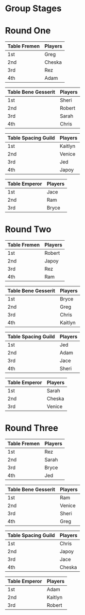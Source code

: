 # Group Stages

# Round One

| Table Fremen | Players |
| ------------ | ------- |
| 1st  | Greg |
| 2nd  | Cheska |
| 3rd  | Rez  |
| 4th  | Adam |

| Table Bene Gesserit | Players |
| ------------------- | ------- |
| 1st  | Sheri |
| 2nd  | Robert |
| 3rd  | Sarah |
| 4th  | Chris |

| Table Spacing Guild  | Players |
| -------------------- | ------- |
| 1st  | Kaitlyn |
| 2nd  | Venice |
| 3rd  | Jed |
| 4th  | Japoy |

| Table Emperor  | Players |
| -------------- | ------- |
| 1st  | Jace |
| 2nd  | Ram |
| 3rd  | Bryce |

# Round Two

| Table Fremen | Players |
| ------------ | ------- |
| 1st  | Robert |
| 2nd  | Japoy |
| 3rd  | Rez |
| 4th  | Ram |

| Table Bene Gesserit | Players |
| ------------------- | ------- |
| 1st  | Bryce |
| 2nd  | Greg |
| 3rd  | Chris |
| 4th  | Kaitlyn |

| Table Spacing Guild  | Players |
| -------------------- | ------- |
| 1st  | Jed |
| 2nd  | Adam |
| 3rd  | Jace |
| 4th  | Sheri |

| Table Emperor  | Players |
| -------------- | ------- |
| 1st  | Sarah  |
| 2nd  | Cheska |
| 3rd  | Venice |

# Round Three

| Table Fremen | Players |
| ------------ | ------- |
| 1st  | Rez |
| 2nd  | Sarah |
| 3rd  | Bryce |
| 4th  | Jed |

| Table Bene Gesserit | Players |
| ------------------- | ------- |
| 1st  | Ram |
| 2nd  | Venice |
| 3rd  | Sheri |
| 4th  | Greg |

| Table Spacing Guild  | Players |
| -------------------- | ------- |
| 1st  | Chris |
| 2nd  | Japoy |
| 3rd  | Jace |
| 4th  | Cheska |

| Table Emperor  | Players |
| -------------- | ------- |
| 1st  | Adam    |
| 2nd  | Kaitlyn |
| 3rd  | Robert  |